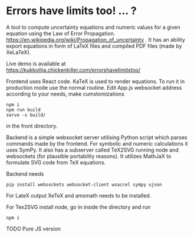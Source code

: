 #  Errors have limits too! ... ?
A tool to compute uncertainty equations and numeric values for a given equation using the Law of Error Propagation. https://en.wikipedia.org/wiki/Propagation_of_uncertainty .
It has an ability export equations in form of LaTeX files and compiled PDF files (made by XeLaTeX).

Live demo is available at https://kukkoilija.chickenkiller.com/errorshavelimitstoo/


Frontend uses React code. KaTeX is used to render equations. 
To run it  in production mode use the normal routine.
Edit App.js websocket address according to your needs, make cumstomizations

``` 
npm i
npm run build
serve -s build/
```

in the front directory. 

Backend is a simple websocket server utilising Python script which parses commands made by the frontend. For symbolic and numeric calculations it uses SymPy.
It also has a subserver called TeX2SVG running node and websockets (for plausible portability reasons). It utilizes MathJaX to formulate SVG code from TeX equations.

Backend needs 

`pip install websockets websocket-client wsaccel sympy ujson`

For LateX output XeTeX and amsmath needs to be installed.

For Tex2SVG install node, go in inside the directory and run 

`npm i`

TODO Pure JS version
